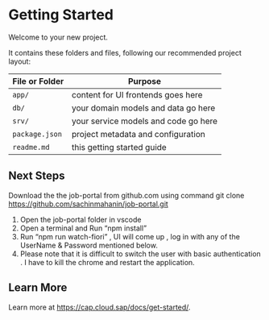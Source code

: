 # Getting Started

Welcome to your new project.

It contains these folders and files, following our recommended project layout:

File or Folder | Purpose
---------|----------
`app/` | content for UI frontends goes here
`db/` | your domain models and data go here
`srv/` | your service models and code go here
`package.json` | project metadata and configuration
`readme.md` | this getting started guide


## Next Steps
Download the the job-portal from github.com using command 
git clone https://github.com/sachinmahanin/job-portal.git


1. Open the job-portal folder in vscode
2. Open a  terminal  and Run “npm install”
3. Run “npm run watch-fiori” , UI will come up , log in with any of the UserName & Password mentioned below.
4. Please note that it is difficult to switch the user with basic authentication . I have to kill the chrome and restart the application.


## Learn More

Learn more at https://cap.cloud.sap/docs/get-started/.
